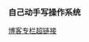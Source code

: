 ### 自己动手写操作系统
[博客专栏超链接]([https://blog.csdn.net/qq_43840665](https://blog.csdn.net/qq_43840665/category_11594961.html?spm=1001.2014.3001.5482)https://blog.csdn.net/qq_43840665/category_11594961.html?spm=1001.2014.3001.5482)
